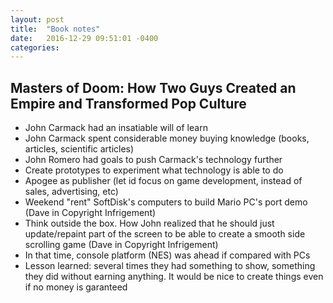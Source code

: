 ```yaml
---
layout: post
title:  "Book notes"
date:   2016-12-29 09:51:01 -0400
categories: 
---
```


Masters of Doom: How Two Guys Created an Empire and Transformed Pop Culture
-
* John Carmack had an insatiable will of learn
* John Carmack spent considerable money buying knowledge (books, articles, scientific articles)
* John Romero had goals to push Carmack's technology further
* Create prototypes to experiment what technology is able to do
* Apogee as publisher (let id focus on game development, instead of sales, advertising, etc)
* Weekend "rent" SoftDisk's computers to build Mario PC's port demo (Dave in Copyright Infrigement) 
* Think outside the box. How John realized that he should just update/repaint part of the screen to be able to create a smooth side scrolling game (Dave in Copyright Infrigement)
* In that time, console platform (NES) was ahead if compared with PCs
* Lesson learned: several times they had something to show, something they did without earning anything. It would be nice to create things even if no money is garanteed
